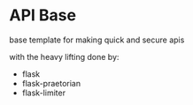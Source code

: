# API Base
base template for making quick and secure apis

with the heavy lifting done by:
- flask
- flask-praetorian
- flask-limiter
